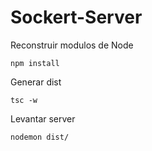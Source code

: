 # Sockert-Server
Reconstruir modulos de Node

```
npm install
```

Generar dist

```
tsc -w
```

Levantar server

```
nodemon dist/
```
